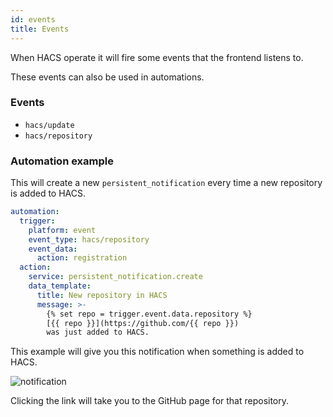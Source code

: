 ```yaml
---
id: events
title: Events
---
```


When HACS operate it will fire some events that the frontend listens to.

These events can also be used in automations.

### Events

- `hacs/update`
- `hacs/repository`


### Automation example

This will create a new `persistent_notification` every time a new repository is added to HACS.

```yaml
automation:
  trigger:
    platform: event
    event_type: hacs/repository
    event_data:
      action: registration
  action:
    service: persistent_notification.create
    data_template:
      title: New repository in HACS
      message: >-
        {% set repo = trigger.event.data.repository %}
        [{{ repo }}](https://github.com/{{ repo }})
        was just added to HACS.
```

This example will give you this notification when something is added to HACS.

![notification](/img/notification.png)

Clicking the link will take you to the GitHub page for that repository.

